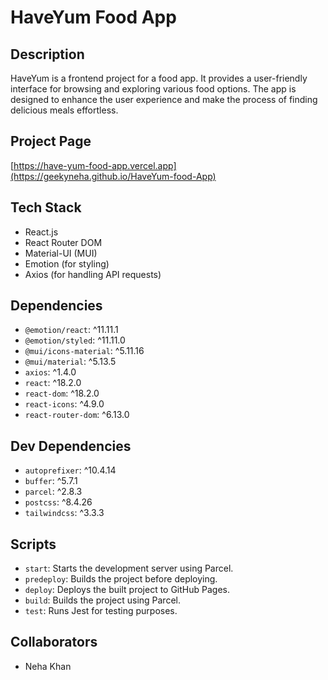 # HaveYum Food App

## Description
HaveYum is a frontend project for a food app. It provides a user-friendly interface for browsing and exploring various food options. The app is designed to enhance the user experience and make the process of finding delicious meals effortless.

## Project Page
[https://have-yum-food-app.vercel.app](https://geekyneha.github.io/HaveYum-food-App)

## Tech Stack

- React.js
- React Router DOM
- Material-UI (MUI)
- Emotion (for styling)
- Axios (for handling API requests)

## Dependencies

- `@emotion/react`: ^11.11.1
- `@emotion/styled`: ^11.11.0
- `@mui/icons-material`: ^5.11.16
- `@mui/material`: ^5.13.5
- `axios`: ^1.4.0
- `react`: ^18.2.0
- `react-dom`: ^18.2.0
- `react-icons`: ^4.9.0
- `react-router-dom`: ^6.13.0

## Dev Dependencies

- `autoprefixer`: ^10.4.14
- `buffer`: ^5.7.1
- `parcel`: ^2.8.3
- `postcss`: ^8.4.26
- `tailwindcss`: ^3.3.3

## Scripts

- `start`: Starts the development server using Parcel.
- `predeploy`: Builds the project before deploying.
- `deploy`: Deploys the built project to GitHub Pages.
- `build`: Builds the project using Parcel.
- `test`: Runs Jest for testing purposes.

## Collaborators
- Neha Khan 
